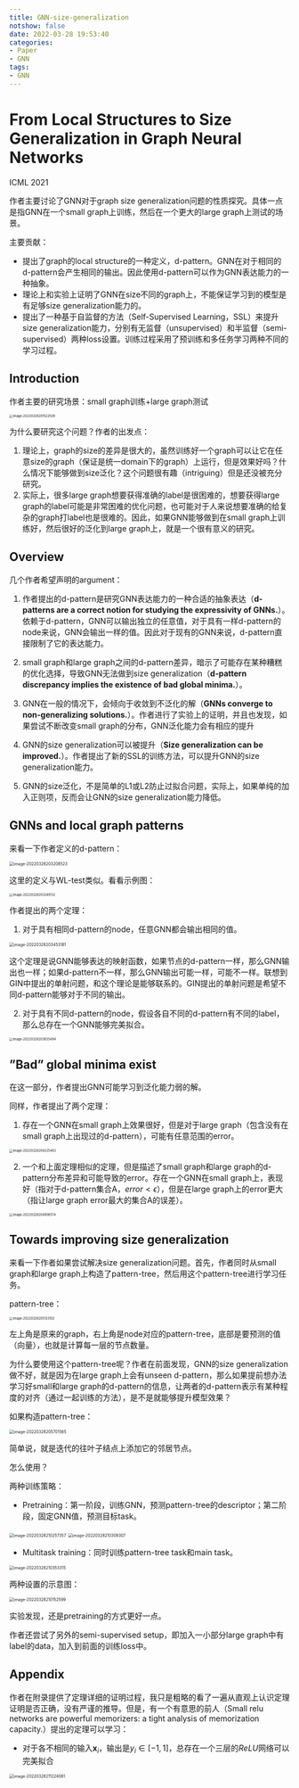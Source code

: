```yaml
---
title: GNN-size-generalization
notshow: false
date: 2022-03-28 19:53:40
categories:
- Paper
- GNN
tags:
- GNN
---
```


# From Local Structures to Size Generalization in Graph Neural Networks

ICML 2021

作者主要讨论了GNN对于graph size generalization问题的性质探究。具体一点是指GNN在一个small graph上训练，然后在一个更大的large graph上测试的场景。

主要贡献：

- 提出了graph的local structure的一种定义，d-pattern。GNN在对于相同的d-pattern会产生相同的输出。因此使用d-pattern可以作为GNN表达能力的一种抽象。
- 理论上和实验上证明了GNN在size不同的graph上，不能保证学习到的模型是有足够size generalization能力的。
- 提出了一种基于自监督的方法（Self-Supervised Learning，SSL）来提升size generalization能力，分别有无监督（unsupervised）和半监督（semi-supervised）两种loss设置。训练过程采用了预训练和多任务学习两种不同的学习过程。

<!--more-->

## Introduction

作者主要的研究场景：small graph训练+large graph测试

<img src="https://lxy-blog-pics.oss-cn-beijing.aliyuncs.com/asssets/image-20220328201522509.png" alt="image-20220328201522509" style="zoom:40%;" />

为什么要研究这个问题？作者的出发点：

1. 理论上，graph的size的差异是很大的，虽然训练好一个graph可以让它在任意size的graph（保证是统一domain下的graph）上运行，但是效果好吗？什么情况下能够做到size泛化？这个问题很有趣（intriguing）但是还没被充分研究。
2. 实际上，很多large graph想要获得准确的label是很困难的，想要获得large graph的label可能是非常困难的优化问题，也可能对于人来说想要准确的给复杂的graph打label也是很难的。因此，如果GNN能够做到在small graph上训练好，然后很好的泛化到large graph上，就是一个很有意义的研究。

## Overview

几个作者希望声明的argument：

1. 作者提出的d-pattern是研究GNN表达能力的一种合适的抽象表达（**d-patterns are a correct notion for studying the expressivity of GNNs.**）。依赖于d-pattern，GNN可以输出独立的任意值，对于具有一样d-pattern的node来说，GNN会输出一样的值。因此对于现有的GNN来说，d-pattern直接限制了它的表达能力。

2. small graph和large graph之间的d-pattern差异，暗示了可能存在某种糟糕的优化选择，导致GNN无法做到size generalization（**d-pattern discrepancy implies the existence of bad global minima.**）。

3. GNN在一般的情况下，会倾向于收敛到不泛化的解（**GNNs converge to non-generalizing solutions.**）。作者进行了实验上的证明，并且也发现，如果尝试不断改变small graph的分布，GNN泛化能力会有相应的提升
4. GNN的size generalization可以被提升（**Size generalization can be improved.**）。作者提出了新的SSL的训练方法，可以提升GNN的size generalization能力。
5. GNN的size泛化，不是简单的L1或L2防止过拟合问题，实际上，如果单纯的加入正则项，反而会让GNN的size generalization能力降低。

## GNNs and local graph patterns

来看一下作者定义的d-pattern：

<img src="https://lxy-blog-pics.oss-cn-beijing.aliyuncs.com/asssets/image-20220328203208523.png" alt="image-20220328203208523" style="zoom:50%;" />

这里的定义与WL-test类似。看看示例图：

<img src="https://lxy-blog-pics.oss-cn-beijing.aliyuncs.com/asssets/image-20220328203249132.png" alt="image-20220328203249132" style="zoom:40%;" />

作者提出的两个定理：

1. 对于具有相同d-pattern的node，任意GNN都会输出相同的值。

<img src="https://lxy-blog-pics.oss-cn-beijing.aliyuncs.com/asssets/image-20220328203453181.png" alt="image-20220328203453181" style="zoom:50%;" />

这个定理是说GNN能够表达的映射函数，如果节点的d-pattern一样，那么GNN输出也一样；如果d-pattern不一样，那么GNN输出可能一样，可能不一样。联想到GIN中提出的单射问题，和这个理论是能够联系的。GIN提出的单射问题是希望不同d-pattern能够对于不同的输出。

2. 对于具有不同d-pattern的node，假设各自不同的d-pattern有不同的label，那么总存在一个GNN能够完美拟合。

<img src="https://lxy-blog-pics.oss-cn-beijing.aliyuncs.com/asssets/image-20220328203635494.png" alt="image-20220328203635494" style="zoom:40%;" />

## ”Bad” global minima exist

在这一部分，作者提出GNN可能学习到泛化能力弱的解。

同样，作者提出了两个定理：

1. 存在一个GNN在small graph上效果很好，但是对于large graph（包含没有在small graph上出现过的d-pattern），可能有任意范围的error。

<img src="https://lxy-blog-pics.oss-cn-beijing.aliyuncs.com/asssets/image-20220328204225483.png" alt="image-20220328204225483" style="zoom:40%;" />

2. 一个和上面定理相似的定理，但是描述了small graph和large graph的d-pattern分布差异和可能导致的error。存在一个GNN在small graph上，表现好（指对于d-pattern集合A，$error<\epsilon$），但是在large graph上的error更大（指让large graph error最大的集合A的误差）。

<img src="https://lxy-blog-pics.oss-cn-beijing.aliyuncs.com/asssets/image-20220328204906574.png" alt="image-20220328204906574" style="zoom:40%;" />

## Towards improving size generalization

来看一下作者如果尝试解决size generalization问题。首先，作者同时从small graph和large graph上构造了pattern-tree，然后用这个pattern-tree进行学习任务。

pattern-tree：

<img src="https://lxy-blog-pics.oss-cn-beijing.aliyuncs.com/asssets/image-20220328205133102.png" alt="image-20220328205133102" style="zoom:40%;" />

左上角是原来的graph，右上角是node对应的pattern-tree，底部是要预测的值（向量），也就是计算每一层的节点数量。

为什么要使用这个pattern-tree呢？作者在前面发现，GNN的size generalization做不好，就是因为在large graph上会有unseen d-pattern，那么如果提前想办法学习好small和large graph的d-pattern的信息，让两者的d-pattern表示有某种程度的对齐（通过一起训练的方法），是不是就能够提升模型效果？

如果构造pattern-tree：

<img src="https://lxy-blog-pics.oss-cn-beijing.aliyuncs.com/asssets/image-20220328205701565.png" alt="image-20220328205701565" style="zoom:50%;" />

简单说，就是迭代的往叶子结点上添加它的邻居节点。

怎么使用？

两种训练策略：

- Pretraining：第一阶段，训练GNN，预测pattern-tree的descriptor；第二阶段，固定GNN值，预测目标task。

<img src="https://lxy-blog-pics.oss-cn-beijing.aliyuncs.com/asssets/image-20220328210257357.png" alt="image-20220328210257357" style="zoom:50%;" />

<img src="https://lxy-blog-pics.oss-cn-beijing.aliyuncs.com/asssets/image-20220328210309307.png" alt="image-20220328210309307" style="zoom:50%;" />

- Multitask training：同时训练pattern-tree task和main task。

<img src="https://lxy-blog-pics.oss-cn-beijing.aliyuncs.com/asssets/image-20220328210353315.png" alt="image-20220328210353315" style="zoom:50%;" />

两种设置的示意图：

<img src="https://lxy-blog-pics.oss-cn-beijing.aliyuncs.com/asssets/image-20220328210152599.png" alt="image-20220328210152599" style="zoom:50%;" />

实验发现，还是pretraining的方式更好一点。

作者还尝试了另外的semi-supervised setup，即加入一小部分large graph中有label的data，加入到前面的训练loss中。

## Appendix

作者在附录提供了定理详细的证明过程，我只是粗略的看了一遍从直观上认识定理证明是否正确，没有严谨的推导。但是，有一个有意思的前人（Small relu networks are powerful memorizers: a tight analysis of memorization capacity.）提出的定理可以学习：

- 对于各不相同的输入$\mathbf{x}_i$，输出是$y_i\in[-1,1]$，总存在一个三层的$ReLU$网络可以完美拟合

<img src="https://lxy-blog-pics.oss-cn-beijing.aliyuncs.com/asssets/image-20220328211224061.png" alt="image-20220328211224061" style="zoom:50%;" />


